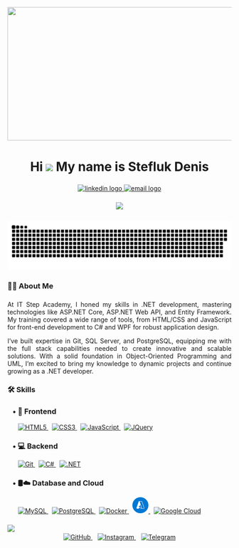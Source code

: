 <br clear="both">

<div align="center">
  <img height="300" width="600" src="https://user-images.githubusercontent.com/74038190/225813708-98b745f2-7d22-48cf-9150-083f1b00d6c9.gif"  />
</div>

###

<h1 align="center">
  Hi <img src="https://user-images.githubusercontent.com/18350557/176309783-0785949b-9127-417c-8b55-ab5a4333674e.gif" width="30px"> My name is Stefluk Denis
</h1>

###

<div align="center">
  <a href="http://www.linkedin.com/in/denis-steflyuk" target="_blank">
    <img src="https://img.shields.io/badge/LinkedIn-0077B5?style=for-the-badge&logo=linkedin&logoColor=white" height="25" alt="linkedin logo"  />
  </a>
  <a href="mailto:codebydenis@gmail.com" target="_blank">
    <img src="https://img.shields.io/badge/Email-D14836?style=for-the-badge&logo=gmail&logoColor=white" height="25" alt="email logo"  />
  </a>
</div>

###

<div align="center">
  <img src="https://visitor-badge.laobi.icu/badge?page_id=SteflyukDenys.Code-by-Denis"  />
</div>

###

<p align="center">
 <img width="600" src="assets/github-snake.svg" alt="snake"/>
</p>

###

<h3 align="left">👩‍💻  About Me</h3>

###

<p align="justify">At IT Step Academy, I honed my skills in .NET development, mastering technologies like ASP.NET Core, ASP.NET Web API, and Entity Framework. My training covered a wide range of tools, from HTML/CSS and JavaScript for front-end development to C# and WPF for robust application design.</p>
<p align="justify">I’ve built expertise in Git, SQL Server, and PostgreSQL, equipping me with the full stack capabilities needed to create innovative and scalable solutions. With a solid foundation in Object-Oriented Programming and UML, I’m excited to bring my knowledge to dynamic projects and continue growing as a .NET developer.</p>

###

<h3 align="left">🛠  Skills</h3>

###

<h3 align="left">
  &nbsp;&nbsp; • 🎨 Frontend
</h3>


<p align="left">
  &nbsp;&nbsp;&nbsp;&nbsp;&nbsp;
  <a href="https://developer.mozilla.org/en-US/docs/Glossary/HTML5" target="_blank" rel="noreferrer">
    <img src="https://raw.githubusercontent.com/danielcranney/readme-generator/main/public/icons/skills/html5-colored.svg" width="36" height="36" alt="HTML5" />
  </a>
  &nbsp;
  <a href="https://www.w3.org/TR/CSS/#css" target="_blank" rel="noreferrer">
    <img src="https://raw.githubusercontent.com/danielcranney/readme-generator/main/public/icons/skills/css3-colored.svg" width="36" height="36" alt="CSS3" />
  </a>
  &nbsp;
  <a href="https://developer.mozilla.org/en-US/docs/Web/JavaScript" target="_blank" rel="noreferrer">
    <img src="https://raw.githubusercontent.com/danielcranney/readme-generator/main/public/icons/skills/javascript-colored.svg" width="36" height="36" alt="JavaScript" />
  </a>
  &nbsp;
  <a href="https://jquery.com/" target="_blank" rel="noreferrer">
    <img src="https://raw.githubusercontent.com/danielcranney/readme-generator/main/public/icons/skills/jquery-colored.svg" width="36" height="36" alt="JQuery" />
  </a>
</p>


###

<h3 align="left">
  &nbsp;&nbsp; • 💻 Backend 
</h3>

<p align="left">
  &nbsp;&nbsp;&nbsp;&nbsp;&nbsp;
   <a href="https://git-scm.com/" target="_blank" rel="noreferrer">
    <img src="https://raw.githubusercontent.com/danielcranney/readme-generator/main/public/icons/skills/git-colored.svg" width="36" height="36" alt="Git" />
  </a>
  &nbsp;
  <a href="https://docs.microsoft.com/en-us/dotnet/csharp/" target="_blank" rel="noreferrer">
    <img src="https://raw.githubusercontent.com/danielcranney/readme-generator/main/public/icons/skills/csharp-colored.svg" width="36" height="36" alt="C#" />
  </a>
  &nbsp;
 <a href="https://dotnet.microsoft.com/en-us/" target="_blank" rel="noreferrer">
    <img src="https://raw.githubusercontent.com/danielcranney/readme-generator/main/public/icons/skills/dot-net-colored.svg" width="36" height="36" alt=".NET" />
  </a>
</p>

###


<h3 align="left">
  &nbsp;&nbsp; • 🛢️☁️ Database and Cloud
</h3>

<p align="left">
  &nbsp;&nbsp;&nbsp;&nbsp;&nbsp;
  <a href="https://www.mysql.com/" target="_blank" rel="noreferrer">
    <img src="https://raw.githubusercontent.com/danielcranney/readme-generator/main/public/icons/skills/mysql-colored.svg" width="36" height="36" alt="MySQL" />
  </a>
   &nbsp;
  <a href="https://www.postgresql.org/" target="_blank" rel="noreferrer">
      <img src="https://raw.githubusercontent.com/danielcranney/readme-generator/main/public/icons/skills/postgresql-colored.svg" width="36" height="36" alt="PostgreSQL" />
  </a>
  &nbsp;
  <a href="https://www.docker.com/" target="_blank" rel="noreferrer">
    <img src="https://raw.githubusercontent.com/danielcranney/readme-generator/main/public/icons/skills/docker-colored.svg" width="36" height="36" alt="Docker" /> 
  </a>
  &nbsp;
  <a href="https://portal.azure.com/" target="_blank" rel="noreferrer">
      <img src="assets/azure.svg" width="36" height="36" alt="azure"/>
  </a>
   &nbsp;
  <a href="https://cloud.google.com/" target="_blank" rel="noreferrer">
    <img src="https://raw.githubusercontent.com/danielcranney/readme-generator/main/public/icons/skills/googlecloud-colored.svg" width="36" height="36" alt="Google Cloud" />
  </a>
</p>

###
<div>
  <a href="https://www.buymeacoffee.com/den4uk">
    <img src="https://cdn.buymeacoffee.com/buttons/v2/default-yellow.png" width="150"/>
  </a>

  <div align="center">
    <a href="https://www.github.com/SteflyukDenys" target="_blank" rel="noreferrer"> 
      <img src="https://cdn-icons-png.flaticon.com/512/25/25231.png" width="32" height="32" alt="GitHub" /> 
    </a> 
    &nbsp;&nbsp;
    <a href="http://www.instagram.com/denisshtefliuk" target="_blank" rel="noreferrer"> 
      <img src="https://cdn-icons-png.flaticon.com/512/174/174855.png" width="32" height="32" alt="Instagram" /> 
    </a> 
  &nbsp;&nbsp;
    <a href="https://t.me/x_dionys_x" target="_blank" rel="noreferrer"> 
      <img src="https://cdn-icons-png.flaticon.com/512/2111/2111646.png" width="32" height="32" alt="Telegram" /> 
    </a>
  </div>
</div>
